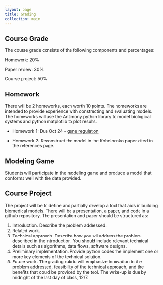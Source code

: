 ```yaml
---
layout: page
title: Grading
collection: main
---
```


## Course Grade

The course grade consists of the following components and percentages:

Homework: 20%

Paper review: 30%

Course project: 50%

## Homework

There will be 2 homeworks, each worth 10 points.
The homeworks are intended to provide experience with constructing and evaluating
models.
The homeworks will use the Antimony python library to model biological systems
and python matplotlib to plot results.

- Homework 1: Due Oct 24 - [gene regulation](https://github.com/ModelEngineering/advancing-biomedical-models/blob/master/homework/Assignment1.pdf)

- Homework 2: Reconstruct the model in the Koholoenko paper cited in the references page.

## Modeling Game

Students will participate in the modeling game and produce a model that conforms well with the data provided.

## Course Project

The project will be to define and partially develop a tool that aids in building biomedical models.
There will be a presentation, a paper, and code in a github repository. The presentation and
paper should be structured as:
1. Introduction. Describe the problem addressed.
1. Related work.
1. Technical approach. Describe how you wll address the problem described in the introduction.
You should include relevant technical details such as
algorithms, data flows, software designs.
1. Preliminary implementation. Provide python codes the implement one or more key elements of
the technical solution.
1. Future work.
The grading rubric will emphasize innovation in the problem addressed, feasibility of the technical approach, and the benefits that could
be provided by the tool.
The write-up is due by midnight of the last day of class, 12/7.
